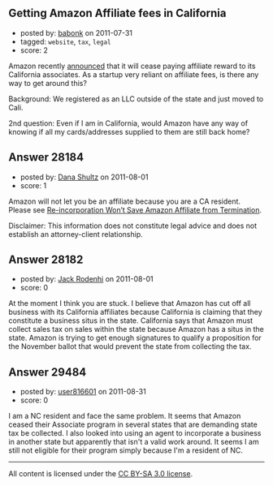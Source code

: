 ## Getting Amazon Affiliate fees in California

- posted by: [babonk](https://stackexchange.com/users/-1/5769-babonk) on 2011-07-31
- tagged: `website`, `tax`, `legal`
- score: 2

Amazon recently [announced][1] that it will cease paying affiliate reward to its California associates.  As a startup very reliant on affiliate fees, is there any way to get around this?

Background: We registered as an LLC outside of the state and just moved to Cali.

2nd question: Even if I am in California, would Amazon have any way of knowing if all my cards/addresses supplied to them are still back home?


  [1]: http://boingboing.net/2011/06/29/amazon-kills-associa.html


## Answer 28184

- posted by: [Dana Shultz](https://stackexchange.com/users/-1/1841-dana-shultz) on 2011-08-01
- score: 1

<p>Amazon will not let you be an affiliate because you are a CA resident. Please see <a href="http://danashultz.com/blog/2011/07/06/re-incorporation-wont-save-amazon-affiliate-from-termination/" rel="nofollow">Re-incorporation Won’t Save Amazon Affiliate from Termination</a>.</p>

<p>Disclaimer: This information does not constitute legal advice and does not establish an attorney-client relationship.</p>



## Answer 28182

- posted by: [Jack Rodenhi](https://stackexchange.com/users/-1/1839-jack-rodenhi) on 2011-08-01
- score: 0

At the moment I think you are stuck. I believe that Amazon has cut off all business with its California affiliates because California is claiming that they constitute a business situs in the state. California says that Amazon must collect sales tax on sales within the state because Amazon has a situs in the state. Amazon is trying to get enough signatures to qualify a proposition for the November ballot that would prevent the state from collecting the tax. 


## Answer 29484

- posted by: [user816601](https://stackexchange.com/users/-1/13054-user816601) on 2011-08-31
- score: 0

I am a NC resident and face the same problem. It seems that Amazon ceased their Associate program in several states that are demanding state tax be collected. I also looked into using an agent to incorporate a business in another state but apparently that isn't a valid work around. It seems I am still not eligible for their program simply because I'm a resident of NC.



---

All content is licensed under the [CC BY-SA 3.0 license](https://creativecommons.org/licenses/by-sa/3.0/).

